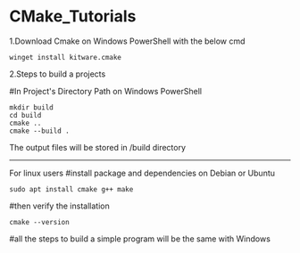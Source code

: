 # CMake_Tutorials

1.Download Cmake on Windows PowerShell with the below cmd
```
winget install kitware.cmake
```
2.Steps to build a projects

#In Project's Directory Path on Windows PowerShell
```
mkdir build
cd build
cmake ..
cmake --build .
```
The output files will be stored in /build directory

___________________________________________________

For linux users
#install package and dependencies on Debian or Ubuntu
```
sudo apt install cmake g++ make
```
#then verify the installation
```
cmake --version
```
#all the steps to build a simple program will be the same with Windows




